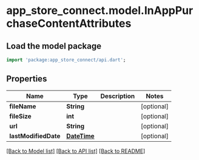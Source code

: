 # app_store_connect.model.InAppPurchaseContentAttributes

## Load the model package
```dart
import 'package:app_store_connect/api.dart';
```

## Properties
Name | Type | Description | Notes
------------ | ------------- | ------------- | -------------
**fileName** | **String** |  | [optional] 
**fileSize** | **int** |  | [optional] 
**url** | **String** |  | [optional] 
**lastModifiedDate** | [**DateTime**](DateTime.md) |  | [optional] 

[[Back to Model list]](../README.md#documentation-for-models) [[Back to API list]](../README.md#documentation-for-api-endpoints) [[Back to README]](../README.md)


